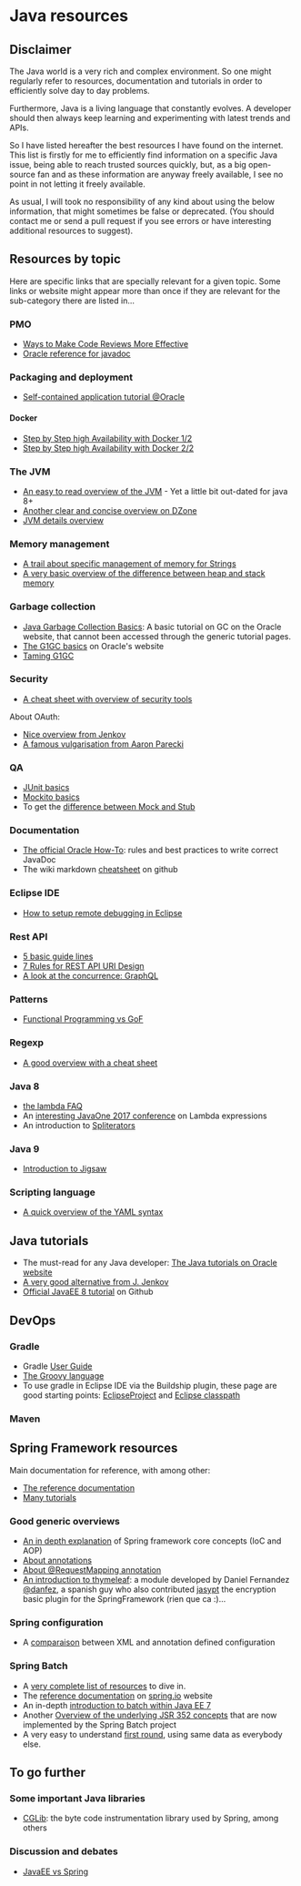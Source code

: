 # Java resources

## Disclaimer
The Java world is a very rich and complex environment. So one might regularly refer to resources, documentation and tutorials in order to efficiently solve day to day problems.
 
Furthermore, Java is a living language that constantly evolves. A developer should then always keep learning and experimenting with latest trends and APIs. 

So I have listed hereafter the best resources I have found on the internet.
This list is firstly for me to efficiently find information on a specific Java issue, being able to reach trusted sources quickly, but, as a big open-source fan and as these information are anyway freely available, I see no point in not letting it freely available.

As usual, I will took no responsibility of any kind about using the below information, that might sometimes be false or deprecated. (You should contact me or send a pull request if you see errors or have interesting additional resources to suggest).


## Resources by topic
Here are specific links that are specially relevant for a given topic. Some links or website might appear more than once if they are relevant for the sub-category there are listed in...  

### PMO
- [Ways to Make Code Reviews More Effective](https://www.infoq.com/articles/effective-code-reviews)
- [Oracle reference for javadoc](http://docs.oracle.com/javase/7/docs/technotes/tools/windows/javadoc.html)

### Packaging and deployment
- [Self-contained application tutorial @Oracle](https://docs.oracle.com/javase/8/docs/technotes/guides/deploy/self-contained-packaging.html)

#### Docker
- [Step by Step high Availability with Docker 1/2](https://community.oracle.com/docs/DOC-998210)
- [Step by Step high Availability with Docker 2/2](https://community.oracle.com/docs/DOC-1008824)

### The JVM
- [An easy to read overview of the JVM](http://www.artima.com/insidejvm/ed2/jvm.html) - Yet a little bit out-dated for java 8+
- [Another clear and concise overview on DZone](https://dzone.com/articles/jvm-architecture-explained)
- [JVM details overview](http://www.letustweak.com/tutorials/jvm-details/)

### Memory management 
- [A trail about specific management of memory for Strings](http://www.javamex.com/tutorials/memory/string_memory_usage.shtml)
- [A very basic overview of the difference between heap and stack memory](http://net-informations.com/java/cjava/memory.htm)

### Garbage collection
- [Java Garbage Collection Basics](http://www.oracle.com/webfolder/technetwork/tutorials/obe/java/gc01/index.html): A basic tutorial on GC on the Oracle website, that cannot been accessed through the generic tutorial pages.
- [The G1GC basics](http://www.oracle.com/technetwork/tutorials/tutorials-1876574.html) on Oracle's website
- [Taming G1GC](http://product.hubspot.com/blog/g1gc-fundamentals-lessons-from-taming-garbage-collection)

### Security
- [A cheat sheet with overview of security tools](https://docs.oracle.com/javase/8/docs/technotes/guides/security/SecurityToolsSummary.html)

About OAuth:
- [Nice overview from Jenkov](http://tutorials.jenkov.com/oauth2/index.html)
- [A famous vulgarisation from Aaron Parecki](https://aaronparecki.com/oauth-2-simplified/)

### QA
- [JUnit basics](http://www.vogella.com/tutorials/JUnit/article.html)
- [Mockito basics](http://www.vogella.com/tutorials/Mockito/article.html)
- To get the [difference between Mock and Stub](https://martinfowler.com/articles/mocksArentStubs.html) 

### Documentation 
- [The official Oracle How-To](http://www.oracle.com/technetwork/java/javase/documentation/index-137868.html): rules and best practices to write correct JavaDoc 
- The wiki markdown [cheatsheet](https://github.com/adam-p/markdown-here/wiki/Markdown-Cheatsheet#code) on github

### Eclipse IDE
- [How to setup remote debugging in Eclipse](http://javarevisited.blogspot.de/2011/02/how-to-setup-remote-debugging-in.html#axzz4lmgRkvUo)

### Rest API
- [5 basic guide lines](http://blog.restcase.com/5-basic-rest-api-design-guidelines)
- [7 Rules for REST API URI Design](https://dzone.com/articles/7-rules-for-rest-api-uri-design-1)
- [A look at the concurrence: GraphQL](https://apihandyman.io/and-graphql-for-all-a-few-things-to-think-about-before-blindly-dumping-rest-for-graphql/)

### Patterns
- [Functional Programming vs GoF](https://blog.jooq.org/2016/07/04/how-functional-programming-will-finally-do-away-with-the-gof-patterns/)

### Regexp
- [A good overview with a cheat sheet](http://regexr.com/)

### Java 8
- [the lambda FAQ](http://www.lambdafaq.org)
- An [interesting JavaOne 2017 conference](https://www.youtube.com/watch?v=PbIBYxVyWNs) on Lambda expressions
- An introduction to [Spliterators](https://blog.logentries.com/2015/10/java-8-introduction-to-parallelism-and-spliterator/)

### Java 9
- [Introduction to Jigsaw](http://openjdk.java.net/projects/jigsaw/quick-start)

### Scripting language
- [A quick overview of the YAML syntax](http://docs.ansible.com/ansible/YAMLSyntax.html)

## Java tutorials

- The must-read for any Java developer: [The Java tutorials on Oracle website](http://docs.oracle.com/javase/tutorial/index.html)
- [A very good alternative from J. Jenkov](http://tutorials.jenkov.com/java)
- [Official JavaEE 8 tutorial](https://javaee.github.io/tutorial/) on Github

## DevOps

### Gradle
- Gradle [User Guide](https://docs.gradle.org/current/userguide/userguide.html)
- [The Groovy language](http://docs.groovy-lang.org/latest/html/documentation/index.html#_introduction)
- To use gradle in Eclipse IDE via the Buildship plugin, these page are good starting points: [EclipseProject](https://docs.gradle.org/current/dsl/org.gradle.plugins.ide.eclipse.model.EclipseProject.html) and [Eclipse classpath](https://docs.gradle.org/current/dsl/org.gradle.plugins.ide.eclipse.model.EclipseClasspath.html)

### Maven

## Spring Framework resources
Main documentation for reference, with among other:
- [The reference documentation](https://spring.io/docs/reference)
- [Many tutorials](https://spring.io/guides)

### Good generic overviews
- [An in depth explanation](https://docs.spring.io/spring/docs/5.0.0.RELEASE/spring-framework-reference/core.html#spring-core) of Spring framework core concepts (IoC and AOP)
- [About annotations](https://dzone.com/articles/a-guide-to-spring-framework-annotations)
- [About @RequestMapping annotation](https://springframework.guru/spring-requestmapping-annotation/)
- [An introduction to thymeleaf](http://www.thymeleaf.org/doc/tutorials/3.0/usingthymeleaf.html#introducing-thymeleaf): a module developed by Daniel Fernandez [@danfez](http://twitter.com/danfenz), a spanish guy who also contributed [jasypt](http://jasypt.org/) the encryption basic plugin for the SpringFramework (rien que ca :)...

### Spring configuration
- A [comparaison](https://blog.codecentric.de/en/2012/07/spring-dependency-injection-styles-why-i-love-java-based-configuration/) between XML and annotation defined configuration 

### Spring Batch
- A [very complete list of resources](https://www.petrikainulainen.net/spring-batch-the-ultimate-resource/#get-started) to dive in.
- The [reference documentation](https://docs.spring.io/spring-batch/trunk/reference/html) on [spring.io](https://docs.spring.io) website
- An in-depth [introduction to batch within Java EE 7](https://jaxenter.com/java-ee-7-introduction-to-batch-jsr-352-106192.html)
- Another [Overview of the underlying JSR 352 concepts](https://blogs.oracle.com/arungupta/batch-applications-in-java-ee-7-undertanding-jsr-352-concepts:-totd-192) that are now implemented by the Spring Batch project 
- A very easy to understand [first round](http://malsolo.com/blog4java/?p=260), using same data as everybody else. 


## To go further

### Some important Java libraries
- [CGLib](https://dzone.com/articles/cglib-missing-manual): the byte code instrumentation library used by Spring, among others


### Discussion and debates
- [JavaEE vs Spring](https://www.linkedin.com/pulse/j2ee-javaee-vs-spring-hibernate-ian-dai/)
